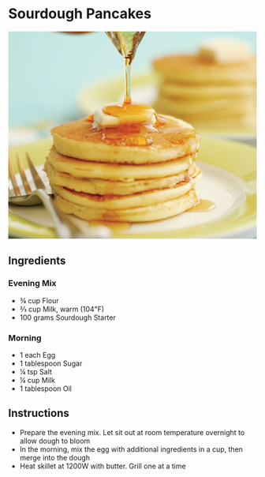 # Sourdough Pancakes

![Pancakes](img/Pancakes.jpg)

## Ingredients

### Evening Mix

- ¾ cup Flour
- ⅔ cup Milk, warm (104℉)
- 100 grams Sourdough Starter

### Morning

- 1 each Egg
- 1 tablespoon Sugar
- ¼ tsp Salt
- ¼ cup Milk
- 1 tablespoon Oil 

## Instructions

- Prepare the evening mix. Let sit out at room temperature overnight to allow dough to bloom
- In the morning, mix the egg with additional ingredients in a cup, then merge into the dough
- Heat skillet at 1200W with butter. Grill one at a time

<!--
## Notes

> 20231005: Super bubbly mix. Remove baking powder. Last addition of milk can be reduced or eliminated if the sourdough is very active.
>
> 20230726: Success. Very good taste and texture.
> -->